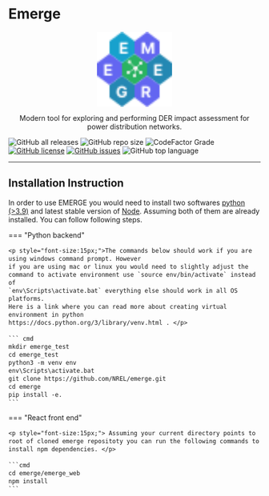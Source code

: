 # Emerge

<p align="center"> 
<img src="images/logo.svg" width="150" style="display:flex;justify-content:center;">
<p align="center">Modern tool for exploring and performing DER impact assessment for power distribution networks. </p>
</p>

![GitHub all releases](https://img.shields.io/github/downloads/NREL/emerge/total?logo=Github&logoColor=%2300ff00&style=flat-square)
![GitHub repo size](https://img.shields.io/github/repo-size/nrel/emerge?style=flat-square)
![CodeFactor Grade](https://img.shields.io/codefactor/grade/github/nrel/emerge?color=%23ff0000&logo=python&logoColor=%2300ff00&style=flat-square)
[![GitHub license](https://img.shields.io/github/license/NREL/emerge?style=flat-square)](https://github.com/NREL/emerge/blob/main/LICENSE.txt)
[![GitHub issues](https://img.shields.io/github/issues/NREL/emerge?style=flat-square)](https://github.com/NREL/emerge/issues)
![GitHub top language](https://img.shields.io/github/languages/top/nrel/emerge?style=flat-square)


---
## Installation Instruction

In order to use EMERGE you would need to install two softwares [python (>3.9)](https://www.python.org/) and latest stable version of [Node](https://nodejs.org/en/). Assuming both of them are already installed. You can follow following steps. 

=== "Python backend"

    <p style="font-size:15px;">The commands below should work if you are using windows command prompt. However
    if you are using mac or linux you would need to slightly adjust the 
    command to activate environment use `source env/bin/activate` instead of 
    `env\Scripts\activate.bat` everything else should work in all OS platforms. 
    Here is a link where you can read more about creating virtual environment in python
    https://docs.python.org/3/library/venv.html . </p>

    ``` cmd
    mkdir emerge_test
    cd emerge_test
    python3 -m venv env
    env\Scripts\activate.bat
    git clone https://github.com/NREL/emerge.git
    cd emerge
    pip install -e.
    ```

=== "React front end"

    <p style="font-size:15px;"> Assuming your current directory points to root of cloned emerge repositoty you can run the following commands to install npm dependencies. </p>

    ```cmd
    cd emerge/emerge_web
    npm install
    ```


